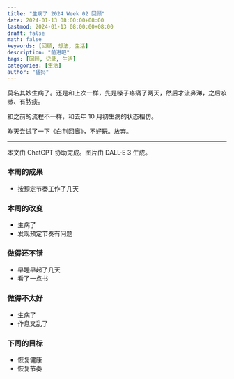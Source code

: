 ```yaml
---
title: "生病了 2024 Week 02 回顾"
date: 2024-01-13 08:00:00+08:00
lastmod: 2024-01-13 08:00:00+08:00
draft: false
math: false
keywords: [回顾, 想法, 生活]
description: "前进吧"
tags: [回顾, 记录, 生活]
categories: [生活]
author: "猛犸"
---
```


莫名其妙生病了。还是和上次一样，先是嗓子疼痛了两天，然后才流鼻涕，之后咳嗽、有脓痰。

和之前的流程不一样，和去年 10 月初生病的状态相仿。

昨天尝试了一下《白荆回廊》，不好玩。放弃。

---

本文由 ChatGPT 协助完成。图片由 DALL·E 3 生成。

### 本周的成果

- 按预定节奏工作了几天

### 本周的改变

- 生病了
- 发现预定节奏有问题

### 做得还不错

- 早睡早起了几天
- 看了一点书

### 做得不太好

- 生病了
- 作息又乱了

### 下周的目标

- 恢复健康
- 恢复节奏
